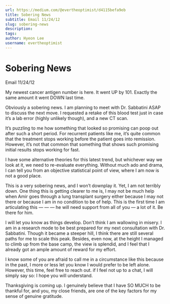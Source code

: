 ```yaml
---
url: https://medium.com/@evertheoptimist/d4115befa9eb
title: Sobering News
subtitle: Email 11/24/12
slug: sobering-news
description: 
tags: 
author: Hyeon Lee
username: evertheoptimist
---
```


# Sobering News

Email 11/24/12

My newest cancer antigen number is here. It went UP by 101. Exactly the same amount it went DOWN last time.

Obviously a sobering news. I am planning to meet with Dr. Sabbatini ASAP to discuss the next move. I requested a retake of this blood test just in case it’s a lab error (highly unlikely though), and a new CT scan.

It’s puzzling to me how something that looked so promising can poop out after such a short period. For recurrent patients like me, it’s quite common that the treatment stops working before the patient goes into remission. However, it’s not that common that something that shows such promising initial results stops working for fast.

I have some alternative theories for this latest trend, but whichever way we look at it, we need to re-evaluate everything. Without much ado and drama, I can tell you from an objective statistical point of view, where I am now is not a good place.

This is a very sobering news, and I won’t downplay it. Yet, I am not terribly down. One thing this is getting clearer to me is, I may not be much help when Amir goes through a lung transplant surgery either because I may not there or because I am in no condition to be of help. This is the first time I am articulating this — — — he will need support from all of you — a lot of it. Be there for him.

I will let you know as things develop. Don’t think I am wallowing in misery. I am in a research mode to be best prepared for my next consultation with Dr. Sabbatini. Though it became a steeper hill, I think there are still several paths for me to scale this peak. Besides, even now, at the height I managed to climb up from the base camp, the view is splendid, and I feel that I already got an ample amount of reward for my effort.

I know some of you are afraid to call me in a circumstance like this because in the past, I more or less let you know I would prefer to be left alone. However, this time, feel free to reach out. if I feel not up to a chat, I will simply say so: I hope you will understand.

Thanksgiving is coming up. I genuinely believe that I have SO MUCH to be thankful for, and you, my close friends, are one of the key factors for my sense of genuine gratitude.


